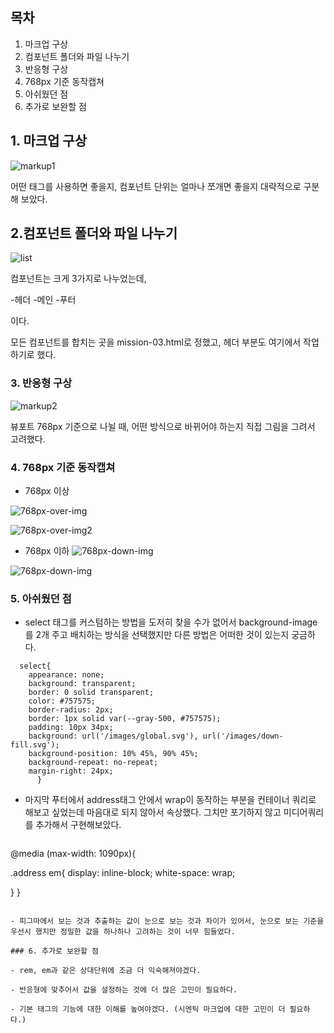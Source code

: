 ## 목차 
1. 마크업 구상
2. 컴포넌트 폴더와 파일 나누기
3. 반응형 구상
4. 768px 기준 동작캡쳐 
5. 아쉬웠던 점
6. 추가로 보완할 점


## 1. 마크업 구상
![markup1](./readme-img/markup1.jpg)

어떤 태그를 사용하면 좋을지, 컴포넌트 단위는 얼마나 쪼개면 좋을지 대략적으로 구분해 보았다.

## 2.컴포넌트 폴더와 파일 나누기

![list](./readme-img/list.png)

컴포넌트는 크게 3가지로 나누었는데, 

-헤더
-메인
-푸터 

이다. 

모든 컴포넌트를 합치는 곳을 
mission-03.html로 정했고, 헤더 부분도 여기에서 작업하기로 했다.

### 3. 반응형 구상
![markup2](./readme-img/markup2.jpg)

뷰포트 768px 기준으로 나뉠 때, 어떤 방식으로 바뀌어야 하는지 직접 그림을 그려서 고려했다. 


### 4. 768px 기준 동작캡쳐

- 768px 이상

![768px-over-img](./readme-img/768-1-1.png)

![768px-over-img2](./readme-img/768-1-2.png)


- 768px 이하
![768px-down-img](./readme-img/76-2-1.png)

![768px-down-img](./readme-img/768-2-2.png)

### 5. 아쉬웠던 점

- select 태그를 커스텀하는 방법을 도저히 찾을 수가 없어서 background-image를 2개 주고 배치하는 방식을 선택했지만 다른 방법은 어떠한 것이 있는지 궁금하다.

```
  select{
    appearance: none;
    background: transparent;
    border: 0 solid transparent;
    color: #757575;
    border-radius: 2px;
    border: 1px solid var(--gray-500, #757575);
    padding: 10px 34px;
    background: url('/images/global.svg'), url('/images/down-fill.svg');
    background-position: 10% 45%, 90% 45%;
    background-repeat: no-repeat;
    margin-right: 24px;
      }
```

- 마지막 푸터에서 address태그 안에서 wrap이 동작하는 부분을 컨테이너 쿼리로 해보고 싶었는데 마음대로 되지 않아서 속상했다. 그치만 포기하지 않고 미디어쿼리를 추가해서 구현해보았다.

  ```

@media (max-width: 1090px){

  .address em{ 
    display: inline-block;
    white-space: wrap;

  }
}
  ```

- 피그마에서 보는 것과 추출하는 값이 눈으로 보는 것과 차이가 있어서, 눈으로 보는 기준을 우선시 했지만 정밀한 값을 하나하나 고려하는 것이 너무 힘들었다. 

### 6. 추가로 보완할 점 

- rem, em과 같은 상대단위에 조금 더 익숙해져야겠다. 

- 반응형에 맞추어서 값을 설정하는 것에 더 많은 고민이 필요하다.

- 기본 태그의 기능에 대한 이해를 높여야겠다. (시멘틱 마크업에 대한 고민이 더 필요하다.) 
